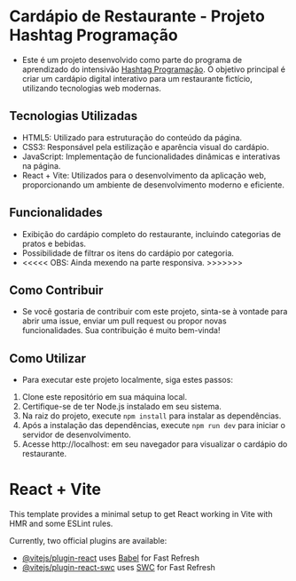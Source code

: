 # Cardápio de Restaurante - Projeto Hashtag Programação

* Este é um projeto desenvolvido como parte do programa de aprendizado do intensivão [Hashtag Programação](https://www.hashtagtreinamentos.com/cursos-hashtag-programacao?origemurl=136986055125&gad_source=1&gclid=CjwKCAiA8YyuBhBSEiwA5R3-EztPzwQUtaoQPqi2UaiHpbNMHjTkEBaLYyKmXT8M8rS2ltTzmdGYIhoCnDYQAvD_BwE). O objetivo principal é criar um cardápio digital interativo para um restaurante fictício, utilizando tecnologias web modernas.

## Tecnologias Utilizadas
* HTML5: Utilizado para estruturação do conteúdo da página.
* CSS3: Responsável pela estilização e aparência visual do cardápio.
* JavaScript: Implementação de funcionalidades dinâmicas e interativas na página.
* React + Vite: Utilizados para o desenvolvimento da aplicação web, proporcionando um ambiente de desenvolvimento moderno e eficiente.

## Funcionalidades
* Exibição do cardápio completo do restaurante, incluindo categorias de pratos e bebidas.
* Possibilidade de filtrar os itens do cardápio por categoria.
* <<<<< OBS: Ainda mexendo na parte responsiva. >>>>>>>

## Como Contribuir
* Se você gostaria de contribuir com este projeto, sinta-se à vontade para abrir uma issue, enviar um pull request ou propor novas funcionalidades. Sua contribuição é muito bem-vinda!

## Como Utilizar
* Para executar este projeto localmente, siga estes passos:

1. Clone este repositório em sua máquina local.
2. Certifique-se de ter Node.js instalado em seu sistema.
3. Na raiz do projeto, execute `npm install` para instalar as dependências.
4. Após a instalação das dependências, execute `npm run dev` para iniciar o servidor de desenvolvimento.
5. Acesse http://localhost: em seu navegador para visualizar o cardápio do restaurante.





# React + Vite

This template provides a minimal setup to get React working in Vite with HMR and some ESLint rules.

Currently, two official plugins are available:

- [@vitejs/plugin-react](https://github.com/vitejs/vite-plugin-react/blob/main/packages/plugin-react/README.md) uses [Babel](https://babeljs.io/) for Fast Refresh
- [@vitejs/plugin-react-swc](https://github.com/vitejs/vite-plugin-react-swc) uses [SWC](https://swc.rs/) for Fast Refresh

